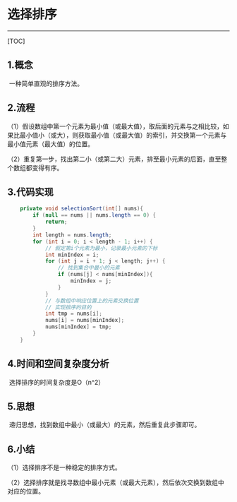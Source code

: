 # 选择排序

------

[TOC]

## 1.概念

​	一种简单直观的排序方法。

## 2.流程

​	（1）假设数组中第一个元素为最小值（或最大值），取后面的元素与之相比较，如果比最小值小（或大），则获取最小值（或最大值）的索引，并交换第一个元素与最小值元素（最大值）的位置。

​	（2）重复第一步，找出第二小（或第二大）元素，排至最小元素的后面，直至整个数组都变得有序。

## 3.代码实现

```java
    private void selectionSort(int[] nums){
        if (null == nums || nums.length == 0) {
            return;
        }
        int length = nums.length;
        for (int i = 0; i < length - 1; i++) {
            // 假定第i个元素为最小，记录最小元素的下标
            int minIndex = i;
            for (int j = i + 1; j < length; j++) {
                // 找到集合中最小的元素
                if (nums[j] < nums[minIndex]){
                    minIndex = j;
                }
            }
            // 与数组中响应位置上的元素交换位置
            // 实现排序的目的
            int tmp = nums[i];
            nums[i] = nums[minIndex];
            nums[minIndex] = tmp;
        }
    }
```



## 4.时间和空间复杂度分析

​	选择排序的时间复杂度是O（n^2）

## 5.思想

​	递归思想，找到数组中最小（或最大）的元素，然后重复此步骤即可。

## 6.小结

（1）选择排序不是一种稳定的排序方式。

（2）选择排序就是找寻数组中最小元素（或最大元素），然后依次交换到数组中对应的位置。



